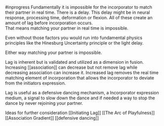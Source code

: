 #inprogress 
Fundamentally it is impossible for the incorporator to match their partner in real time.  There is a delay.  This delay might be in neural response, processing time, deformation or flexion.
All of these create an amount of lag before incorporation occurs.  
That means matching your partner in real time is impossible.

Even without those factors you would run into fundamental physics principles like the Hinesburg Uncertainty principle or the light delay.

Either way matching your partner is impossible.

Lag is inherent but is validated and utilized as a dimension in fusion.  Increasing [[association]] can decrease but not remove lag while decreasing association can increase it. Increased lag removes the real time matching element of incorporation that allows the incorporator to deviate from the initiators expression.

Lag is useful as a defensive dancing mechanism, a Incorporator expression medium, a signal to slow down the dance and if needed a way to stop the dance by never rejoining your partner.

Ideas for further consideration
[[Initiating  Lag]]
[[The Arc of Playfulness]]
[[Association Gradient]]
[[defensive dancing]]









